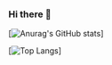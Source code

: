 ### Hi there 👋

<!--
**cheplev/cheplev** is a ✨ _special_ ✨ repository because its `README.md` (this file) appears on your GitHub profile.

Here are some ideas to get you started:

- 🔭 I’m currently working on ...
- 🌱 I’m currently learning ...
- 👯 I’m looking to collaborate on ...
- 🤔 I’m looking for help with ...
- 💬 Ask me about ...
- 📫 How to reach me: ...
- 😄 Pronouns: ...
- ⚡ Fun fact: ...
-->
[![Anurag's GitHub stats](https://github-readme-stats.vercel.app/api?username=cheplev&count_private=true&theme=dark)]

[![Top Langs](https://github-readme-stats.vercel.app/api/top-langs/?username=anuraghazra&layout=compact&theme=dark&langs_count=10)]
